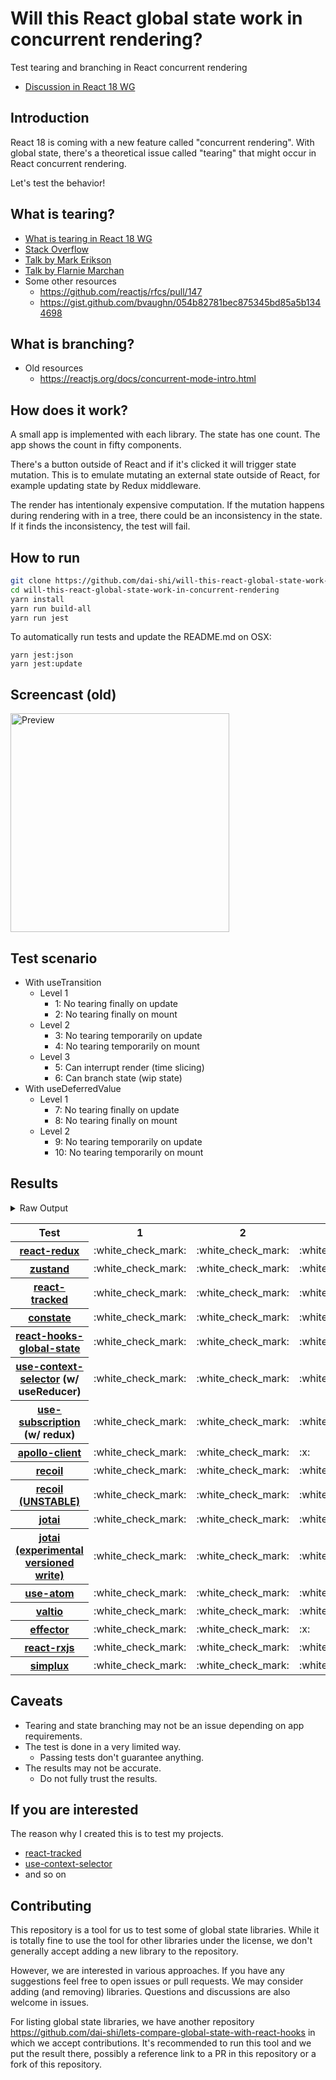 # Will this React global state work in concurrent rendering?

Test tearing and branching in React concurrent rendering

- [Discussion in React 18 WG](https://github.com/reactwg/react-18/discussions/116)

## Introduction

React 18 is coming with a new feature called "concurrent rendering".
With global state, there's a theoretical issue called "tearing"
that might occur in React concurrent rendering.

Let's test the behavior!

## What is tearing?

- [What is tearing in React 18 WG](https://github.com/reactwg/react-18/discussions/69)
- [Stack Overflow](https://stackoverflow.com/questions/54891675/what-is-tearing-in-the-context-of-the-react-redux)
- [Talk by Mark Erikson](https://www.youtube.com/watch?v=yOZ4Ml9LlWE&t=933s)
- [Talk by Flarnie Marchan](https://www.youtube.com/watch?v=V1Ly-8Z1wQA&t=1079s)
- Some other resources
  - https://github.com/reactjs/rfcs/pull/147
  - https://gist.github.com/bvaughn/054b82781bec875345bd85a5b1344698

## What is branching?

- Old resources
  - https://reactjs.org/docs/concurrent-mode-intro.html

## How does it work?

A small app is implemented with each library.
The state has one count.
The app shows the count in fifty components.

There's a button outside of React and
if it's clicked it will trigger state mutation.
This is to emulate mutating an external state outside of React,
for example updating state by Redux middleware.

The render has intentionaly expensive computation.
If the mutation happens during rendering with in a tree,
there could be an inconsistency in the state.
If it finds the inconsistency, the test will fail.

## How to run

```bash
git clone https://github.com/dai-shi/will-this-react-global-state-work-in-concurrent-rendering.git
cd will-this-react-global-state-work-in-concurrent-rendering
yarn install
yarn run build-all
yarn run jest
```

To automatically run tests and update the README.md on OSX:
```
yarn jest:json
yarn jest:update
```

## Screencast (old)

<img src="https://user-images.githubusercontent.com/490574/61502196-ce109200-aa0d-11e9-9efc-6203545d367c.gif" alt="Preview" width="350" />

## Test scenario

- With useTransition
  - Level 1
    - 1: No tearing finally on update
    - 2: No tearing finally on mount
  - Level 2
    - 3: No tearing temporarily on update
    - 4: No tearing temporarily on mount
  - Level 3
    - 5: Can interrupt render (time slicing)
    - 6: Can branch state (wip state)
- With useDeferredValue
  - Level 1
    - 7: No tearing finally on update
    - 8: No tearing finally on mount
  - Level 2
    - 9: No tearing temporarily on update
    - 10: No tearing temporarily on mount

## Results

<details>
<summary>Raw Output</summary>

```
   With useTransition
     Level 1
       ✓ No tearing finally on update (7848 ms)
       ✓ No tearing finally on mount (4502 ms)
     Level 2
       ✓ No tearing temporarily on update (12766 ms)
       ✓ No tearing temporarily on mount (4444 ms)
     Level 3
       ✕ Can interrupt render (time slicing) (7784 ms)
       ✕ Can branch state (wip state) (6542 ms)
   With useDeferredValue
     Level 1
       ✓ No tearing finally on update (9557 ms)
       ✓ No tearing finally on mount (4546 ms)
     Level 2
       ✓ No tearing temporarily on update (14491 ms)
       ✓ No tearing temporarily on mount (4431 ms)
 zustand
   With useTransition
     Level 1
       ✓ No tearing finally on update (7798 ms)
       ✓ No tearing finally on mount (4509 ms)
     Level 2
       ✓ No tearing temporarily on update (12733 ms)
       ✓ No tearing temporarily on mount (4449 ms)
     Level 3
       ✕ Can interrupt render (time slicing) (7877 ms)
       ✕ Can branch state (wip state) (6782 ms)
   With useDeferredValue
     Level 1
       ✓ No tearing finally on update (9540 ms)
       ✓ No tearing finally on mount (4677 ms)
     Level 2
       ✓ No tearing temporarily on update (14592 ms)
       ✓ No tearing temporarily on mount (4460 ms)
 react-tracked
   With useTransition
     Level 1
       ✓ No tearing finally on update (5468 ms)
       ✓ No tearing finally on mount (13335 ms)
     Level 2
       ✓ No tearing temporarily on update (8505 ms)
       ✓ No tearing temporarily on mount (13302 ms)
     Level 3
       ✓ Can interrupt render (time slicing) (3512 ms)
       ✓ Can branch state (wip state) (8097 ms)
   With useDeferredValue
     Level 1
       ✓ No tearing finally on update (15305 ms)
       ✓ No tearing finally on mount (8374 ms)
     Level 2
       ✓ No tearing temporarily on update (19314 ms)
       ✓ No tearing temporarily on mount (6392 ms)
 constate
   With useTransition
     Level 1
       ✓ No tearing finally on update (4487 ms)
       ✓ No tearing finally on mount (9452 ms)
     Level 2
       ✓ No tearing temporarily on update (8642 ms)
       ✓ No tearing temporarily on mount (8238 ms)
     Level 3
       ✓ Can interrupt render (time slicing) (3514 ms)
       ✓ Can branch state (wip state) (5127 ms)
   With useDeferredValue
     Level 1
       ✓ No tearing finally on update (9480 ms)
       ✓ No tearing finally on mount (6587 ms)
     Level 2
       ✓ No tearing temporarily on update (14502 ms)
       ✓ No tearing temporarily on mount (6423 ms)
 react-hooks-global-state
   With useTransition
     Level 1
       ✓ No tearing finally on update (5475 ms)
       ✓ No tearing finally on mount (9341 ms)
     Level 2
       ✓ No tearing temporarily on update (8673 ms)
       ✕ No tearing temporarily on mount (5481 ms)
     Level 3
       ✓ Can interrupt render (time slicing) (3527 ms)
       ✕ Can branch state (wip state) (10051 ms)
   With useDeferredValue
     Level 1
       ✓ No tearing finally on update (11165 ms)
       ✓ No tearing finally on mount (5530 ms)
     Level 2
       ✓ No tearing temporarily on update (15195 ms)
       ✕ No tearing temporarily on mount (5436 ms)
 use-context-selector
   With useTransition
     Level 1
       ✓ No tearing finally on update (5461 ms)
       ✓ No tearing finally on mount (15358 ms)
     Level 2
       ✓ No tearing temporarily on update (8552 ms)
       ✓ No tearing temporarily on mount (15293 ms)
     Level 3
       ✓ Can interrupt render (time slicing) (3522 ms)
       ✓ Can branch state (wip state) (8133 ms)
   With useDeferredValue
     Level 1
       ✓ No tearing finally on update (15253 ms)
       ✓ No tearing finally on mount (8362 ms)
     Level 2
       ✓ No tearing temporarily on update (19317 ms)
       ✓ No tearing temporarily on mount (6259 ms)
 use-subscription
   With useTransition
     Level 1
       ✓ No tearing finally on update (5466 ms)
       ✓ No tearing finally on mount (8637 ms)
     Level 2
       ✓ No tearing temporarily on update (8285 ms)
       ✕ No tearing temporarily on mount (9256 ms)
     Level 3
       ✓ Can interrupt render (time slicing) (3543 ms)
       ✕ Can branch state (wip state) (10038 ms)
   With useDeferredValue
     Level 1
       ✓ No tearing finally on update (11142 ms)
       ✓ No tearing finally on mount (6524 ms)
     Level 2
       ✓ No tearing temporarily on update (15258 ms)
       ✕ No tearing temporarily on mount (6409 ms)
 apollo-client
   With useTransition
     Level 1
       ✓ No tearing finally on update (8087 ms)
       ✓ No tearing finally on mount (4486 ms)
     Level 2
       ✕ No tearing temporarily on update (12894 ms)
       ✓ No tearing temporarily on mount (4426 ms)
     Level 3
       ✕ Can interrupt render (time slicing) (7937 ms)
       ✕ Can branch state (wip state) (6538 ms)
   With useDeferredValue
     Level 1
       ✓ No tearing finally on update (10228 ms)
       ✓ No tearing finally on mount (4464 ms)
     Level 2
       ✕ No tearing temporarily on update (14217 ms)
       ✓ No tearing temporarily on mount (4466 ms)
 recoil
   With useTransition
     Level 1
       ✓ No tearing finally on update (7825 ms)
       ✓ No tearing finally on mount (4549 ms)
     Level 2
       ✓ No tearing temporarily on update (13093 ms)
       ✓ No tearing temporarily on mount (4470 ms)
     Level 3
       ✕ Can interrupt render (time slicing) (7824 ms)
       ✕ Can branch state (wip state) (6499 ms)
   With useDeferredValue
     Level 1
       ✓ No tearing finally on update (9490 ms)
       ✓ No tearing finally on mount (4475 ms)
     Level 2
       ✓ No tearing temporarily on update (14476 ms)
       ✓ No tearing temporarily on mount (4441 ms)
 recoil_UNSTABLE
   With useTransition
     Level 1
       ✓ No tearing finally on update (5525 ms)
       ✓ No tearing finally on mount (9365 ms)
     Level 2
       ✓ No tearing temporarily on update (8615 ms)
       ✕ No tearing temporarily on mount (5540 ms)
     Level 3
       ✓ Can interrupt render (time slicing) (3479 ms)
       ✕ Can branch state (wip state) (10046 ms)
   With useDeferredValue
     Level 1
       ✓ No tearing finally on update (11137 ms)
       ✓ No tearing finally on mount (5507 ms)
     Level 2
       ✓ No tearing temporarily on update (15216 ms)
       ✕ No tearing temporarily on mount (6404 ms)
 jotai
   With useTransition
     Level 1
       ✓ No tearing finally on update (6464 ms)
       ✓ No tearing finally on mount (12361 ms)
     Level 2
       ✓ No tearing temporarily on update (9519 ms)
       ✕ No tearing temporarily on mount (11286 ms)
     Level 3
       ✓ Can interrupt render (time slicing) (4491 ms)
       ✕ Can branch state (wip state) (11062 ms)
   With useDeferredValue
     Level 1
       ✓ No tearing finally on update (16599 ms)
       ✓ No tearing finally on mount (13373 ms)
     Level 2
       ✕ No tearing temporarily on update (21082 ms)
       ✕ No tearing temporarily on mount (13280 ms)
 jotai-versioned-write
   With useTransition
     Level 1
       ✓ No tearing finally on update (5454 ms)
       ✓ No tearing finally on mount (9344 ms)
     Level 2
       ✓ No tearing temporarily on update (9545 ms)
       ✓ No tearing temporarily on mount (8329 ms)
     Level 3
       ✓ Can interrupt render (time slicing) (4507 ms)
       ✕ Can branch state (wip state) (16081 ms)
   With useDeferredValue
     Level 1
       ✓ No tearing finally on update (11415 ms)
       ✓ No tearing finally on mount (6525 ms)
     Level 2
       ✓ No tearing temporarily on update (15434 ms)
       ✓ No tearing temporarily on mount (6460 ms)
 use-atom
   With useTransition
     Level 1
       ✓ No tearing finally on update (7501 ms)
       ✓ No tearing finally on mount (14324 ms)
     Level 2
       ✓ No tearing temporarily on update (9414 ms)
       ✓ No tearing temporarily on mount (15285 ms)
     Level 3
       ✓ Can interrupt render (time slicing) (4546 ms)
       ✕ Can branch state (wip state) (18066 ms)
   With useDeferredValue
     Level 1
       ✓ No tearing finally on update (16458 ms)
       ✓ No tearing finally on mount (10370 ms)
     Level 2
       ✓ No tearing temporarily on update (20531 ms)
       ✓ No tearing temporarily on mount (9303 ms)
 valtio
   With useTransition
     Level 1
       ✓ No tearing finally on update (7850 ms)
       ✓ No tearing finally on mount (4528 ms)
     Level 2
       ✓ No tearing temporarily on update (12794 ms)
       ✓ No tearing temporarily on mount (4451 ms)
     Level 3
       ✕ Can interrupt render (time slicing) (7771 ms)
       ✕ Can branch state (wip state) (6556 ms)
   With useDeferredValue
     Level 1
       ✓ No tearing finally on update (9525 ms)
       ✓ No tearing finally on mount (4475 ms)
     Level 2
       ✓ No tearing temporarily on update (14520 ms)
       ✓ No tearing temporarily on mount (4452 ms)
 effector
   With useTransition
     Level 1
       ✓ No tearing finally on update (4463 ms)
       ✓ No tearing finally on mount (9291 ms)
     Level 2
       ✕ No tearing temporarily on update (8525 ms)
       ✕ No tearing temporarily on mount (9234 ms)
     Level 3
       ✓ Can interrupt render (time slicing) (3517 ms)
       ✕ Can branch state (wip state) (2792 ms)
   With useDeferredValue
     Level 1
       ✓ No tearing finally on update (9544 ms)
       ✓ No tearing finally on mount (6500 ms)
     Level 2
       ✓ No tearing temporarily on update (14491 ms)
       ✕ No tearing temporarily on mount (6386 ms)
 react-rxjs
   With useTransition
     Level 1
       ✓ No tearing finally on update (7839 ms)
       ✓ No tearing finally on mount (4532 ms)
     Level 2
       ✓ No tearing temporarily on update (12774 ms)
       ✓ No tearing temporarily on mount (4438 ms)
     Level 3
       ✕ Can interrupt render (time slicing) (7773 ms)
       ✕ Can branch state (wip state) (6548 ms)
   With useDeferredValue
     Level 1
       ✓ No tearing finally on update (9565 ms)
       ✓ No tearing finally on mount (4500 ms)
     Level 2
       ✓ No tearing temporarily on update (14534 ms)
       ✓ No tearing temporarily on mount (4525 ms)
 simplux
   With useTransition
     Level 1
       ✓ No tearing finally on update (4494 ms)
       ✓ No tearing finally on mount (9338 ms)
     Level 2
       ✓ No tearing temporarily on update (8470 ms)
       ✓ No tearing temporarily on mount (9271 ms)
     Level 3
       ✓ Can interrupt render (time slicing) (3544 ms)
       ✕ Can branch state (wip state) (10114 ms)
   With useDeferredValue
     Level 1
       ✓ No tearing finally on update (9700 ms)
       ✓ No tearing finally on mount (5547 ms)
     Level 2
       ✓ No tearing temporarily on update (14549 ms)
       ✓ No tearing temporarily on mount (6433 ms)

```
</details>

<table>
<tr><th>Test</th><th>1</th><th>2</th><th>3</th><th>4</th><th>5</th><th>6</th><th>7</th><th>8</th><th>9</th><th>10</th></tr>
	<tr>
		<th><a href="https://react-redux.js.org">react-redux</a></th>
		<td>:white_check_mark:</td>
		<td>:white_check_mark:</td>
		<td>:white_check_mark:</td>
		<td>:white_check_mark:</td>
		<td>:x:</td>
		<td>:x:</td>
		<td>:white_check_mark:</td>
		<td>:white_check_mark:</td>
		<td>:white_check_mark:</td>
		<td>:white_check_mark:</td>
	</tr>
	<tr>
		<th><a href="https://github.com/pmndrs/zustand">zustand</a></th>
		<td>:white_check_mark:</td>
		<td>:white_check_mark:</td>
		<td>:white_check_mark:</td>
		<td>:white_check_mark:</td>
		<td>:x:</td>
		<td>:x:</td>
		<td>:white_check_mark:</td>
		<td>:white_check_mark:</td>
		<td>:white_check_mark:</td>
		<td>:white_check_mark:</td>
	</tr>
	<tr>
		<th><a href="https://react-tracked.js.org">react-tracked</a></th>
		<td>:white_check_mark:</td>
		<td>:white_check_mark:</td>
		<td>:white_check_mark:</td>
		<td>:white_check_mark:</td>
		<td>:white_check_mark:</td>
		<td>:white_check_mark:</td>
		<td>:white_check_mark:</td>
		<td>:white_check_mark:</td>
		<td>:white_check_mark:</td>
		<td>:white_check_mark:</td>
	</tr>
	<tr>
		<th><a href="https://github.com/diegohaz/constate">constate</a></th>
		<td>:white_check_mark:</td>
		<td>:white_check_mark:</td>
		<td>:white_check_mark:</td>
		<td>:white_check_mark:</td>
		<td>:white_check_mark:</td>
		<td>:white_check_mark:</td>
		<td>:white_check_mark:</td>
		<td>:white_check_mark:</td>
		<td>:white_check_mark:</td>
		<td>:white_check_mark:</td>
	</tr>
	<tr>
		<th><a href="https://github.com/dai-shi/react-hooks-global-state">react-hooks-global-state</a></th>
		<td>:white_check_mark:</td>
		<td>:white_check_mark:</td>
		<td>:white_check_mark:</td>
		<td>:x:</td>
		<td>:white_check_mark:</td>
		<td>:x:</td>
		<td>:white_check_mark:</td>
		<td>:white_check_mark:</td>
		<td>:white_check_mark:</td>
		<td>:x:</td>
	</tr>
	<tr>
		<th><a href="https://github.com/dai-shi/use-context-selector">use-context-selector</a> (w/ useReducer)</th>
		<td>:white_check_mark:</td>
		<td>:white_check_mark:</td>
		<td>:white_check_mark:</td>
		<td>:white_check_mark:</td>
		<td>:white_check_mark:</td>
		<td>:white_check_mark:</td>
		<td>:white_check_mark:</td>
		<td>:white_check_mark:</td>
		<td>:white_check_mark:</td>
		<td>:white_check_mark:</td>
	</tr>
	<tr>
		<th><a href="https://github.com/facebook/react/tree/master/packages/use-subscription">use-subscription</a> (w/ redux)</th>
		<td>:white_check_mark:</td>
		<td>:white_check_mark:</td>
		<td>:white_check_mark:</td>
		<td>:x:</td>
		<td>:white_check_mark:</td>
		<td>:x:</td>
		<td>:white_check_mark:</td>
		<td>:white_check_mark:</td>
		<td>:white_check_mark:</td>
		<td>:x:</td>
	</tr>
	<tr>
		<th><a href="https://github.com/apollographql/apollo-client">apollo-client</a></th>
		<td>:white_check_mark:</td>
		<td>:white_check_mark:</td>
		<td>:x:</td>
		<td>:white_check_mark:</td>
		<td>:x:</td>
		<td>:x:</td>
		<td>:white_check_mark:</td>
		<td>:white_check_mark:</td>
		<td>:x:</td>
		<td>:white_check_mark:</td>
	</tr>
	<tr>
		<th><a href="https://recoiljs.org">recoil</a></th>
		<td>:white_check_mark:</td>
		<td>:white_check_mark:</td>
		<td>:white_check_mark:</td>
		<td>:white_check_mark:</td>
		<td>:x:</td>
		<td>:x:</td>
		<td>:white_check_mark:</td>
		<td>:white_check_mark:</td>
		<td>:white_check_mark:</td>
		<td>:white_check_mark:</td>
	</tr>
	<tr>
		<th><a href="https://recoiljs.org">recoil (UNSTABLE)</a></th>
		<td>:white_check_mark:</td>
		<td>:white_check_mark:</td>
		<td>:white_check_mark:</td>
		<td>:x:</td>
		<td>:white_check_mark:</td>
		<td>:x:</td>
		<td>:white_check_mark:</td>
		<td>:white_check_mark:</td>
		<td>:white_check_mark:</td>
		<td>:x:</td>
	</tr>
	<tr>
		<th><a href="https://github.com/pmndrs/jotai">jotai</a></th>
		<td>:white_check_mark:</td>
		<td>:white_check_mark:</td>
		<td>:white_check_mark:</td>
		<td>:x:</td>
		<td>:white_check_mark:</td>
		<td>:x:</td>
		<td>:white_check_mark:</td>
		<td>:white_check_mark:</td>
		<td>:x:</td>
		<td>:x:</td>
	</tr>
	<tr>
		<th><a href="https://github.com/pmndrs/jotai">jotai (experimental versioned write)</a></th>
		<td>:white_check_mark:</td>
		<td>:white_check_mark:</td>
		<td>:white_check_mark:</td>
		<td>:white_check_mark:</td>
		<td>:white_check_mark:</td>
		<td>:x:</td>
		<td>:white_check_mark:</td>
		<td>:white_check_mark:</td>
		<td>:white_check_mark:</td>
		<td>:white_check_mark:</td>
	</tr>
	<tr>
		<th><a href="https://github.com/dai-shi/use-atom">use-atom</a></th>
		<td>:white_check_mark:</td>
		<td>:white_check_mark:</td>
		<td>:white_check_mark:</td>
		<td>:white_check_mark:</td>
		<td>:white_check_mark:</td>
		<td>:x:</td>
		<td>:white_check_mark:</td>
		<td>:white_check_mark:</td>
		<td>:white_check_mark:</td>
		<td>:white_check_mark:</td>
	</tr>
	<tr>
		<th><a href="https://github.com/pmndrs/valtio">valtio</a></th>
		<td>:white_check_mark:</td>
		<td>:white_check_mark:</td>
		<td>:white_check_mark:</td>
		<td>:white_check_mark:</td>
		<td>:x:</td>
		<td>:x:</td>
		<td>:white_check_mark:</td>
		<td>:white_check_mark:</td>
		<td>:white_check_mark:</td>
		<td>:white_check_mark:</td>
	</tr>
	<tr>
		<th><a href="https://github.com/zerobias/effector">effector</a></th>
		<td>:white_check_mark:</td>
		<td>:white_check_mark:</td>
		<td>:x:</td>
		<td>:x:</td>
		<td>:white_check_mark:</td>
		<td>:x:</td>
		<td>:white_check_mark:</td>
		<td>:white_check_mark:</td>
		<td>:white_check_mark:</td>
		<td>:x:</td>
	</tr>
	<tr>
		<th><a href="https://react-rxjs.org">react-rxjs</a></th>
		<td>:white_check_mark:</td>
		<td>:white_check_mark:</td>
		<td>:white_check_mark:</td>
		<td>:white_check_mark:</td>
		<td>:x:</td>
		<td>:x:</td>
		<td>:white_check_mark:</td>
		<td>:white_check_mark:</td>
		<td>:white_check_mark:</td>
		<td>:white_check_mark:</td>
	</tr>
	<tr>
		<th><a href="https://github.com/MrWolfZ/simplux">simplux</a></th>
		<td>:white_check_mark:</td>
		<td>:white_check_mark:</td>
		<td>:white_check_mark:</td>
		<td>:white_check_mark:</td>
		<td>:white_check_mark:</td>
		<td>:x:</td>
		<td>:white_check_mark:</td>
		<td>:white_check_mark:</td>
		<td>:white_check_mark:</td>
		<td>:white_check_mark:</td>
	</tr>

</table>

## Caveats

- Tearing and state branching may not be an issue depending on app requirements.
- The test is done in a very limited way.
  - Passing tests don't guarantee anything.
- The results may not be accurate.
  - Do not fully trust the results.

## If you are interested

The reason why I created this is to test my projects.

- [react-tracked](https://github.com/dai-shi/react-tracked)
- [use-context-selector](https://github.com/dai-shi/use-context-selector)
- and so on

## Contributing

This repository is a tool for us to test some of global state libraries.
While it is totally fine to use the tool for other libraries under the license,
we don't generally accept adding a new library to the repository.

However, we are interested in various approaches.
If you have any suggestions feel free to open issues or pull requests.
We may consider adding (and removing) libraries.
Questions and discussions are also welcome in issues.

For listing global state libraries, we have another repository
https://github.com/dai-shi/lets-compare-global-state-with-react-hooks
in which we accept contributions. It's recommended to run this tool
and we put the result there, possibly a reference link to a PR
in this repository or a fork of this repository.
